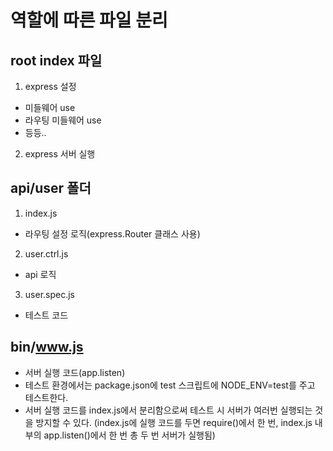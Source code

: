 
# 역할에 따른 파일 분리

## root index 파일
1. express 설정
- 미들웨어 use
- 라우팅 미들웨어 use
- 등등..
2. express 서버 실행

## api/user 폴더
1. index.js
- 라우팅 설정 로직(express.Router 클래스 사용)
2. user.ctrl.js
- api 로직
3. user.spec.js
- 테스트 코드

## bin/www.js
- 서버 실행 코드(app.listen)
- 테스트 환경에서는 package.json에 test 스크립트에  NODE_ENV=test를 주고 테스트한다.
- 서버 실행 코드를 index.js에서 분리함으로써 테스트 시 서버가 여러번 실행되는 것을 방지할 수 있다.
(index.js에 실행 코드를 두면 require()에서 한 번, index.js 내부의 app.listen()에서 한 번 총 두 번 서버가 실행됨) 